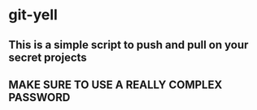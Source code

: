 # git-yell
## This is a simple script to push and pull on your secret projects
## MAKE SURE TO USE A REALLY COMPLEX PASSWORD
